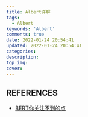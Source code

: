 ```yaml
---
title: Albert详解
tags:
  - Albert
keywords: 'Albert'
comments: true
date: 2022-01-24 20:54:41
updated: 2022-01-24 20:54:41
categories:
description:
top_img:
cover:
---
```




## REFERENCES

- [BERT你关注不到的点](https://zhuanlan.zhihu.com/p/242253766)

